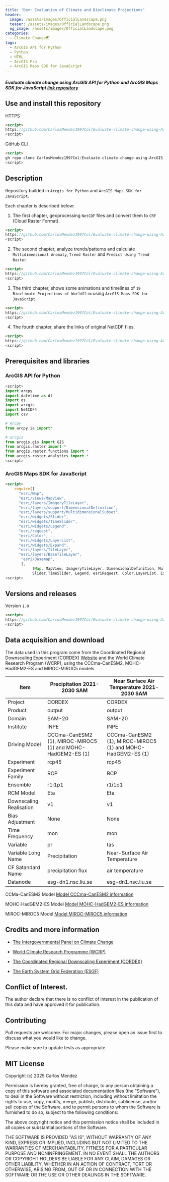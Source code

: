 ```yaml
---
title: "Dev: Evaluation of Climate and Bioclimate Projections"
header:
  image: /assets/images/OfficialLandscape.png
  teaser: /assets/images/OfficialLandscape.png
  og_image: /assets/images/OfficialLandscape.png
categories:
  - Climate Change🌏
tags:
  - ArcGIS API for Python
  - Python
  - HTML
  - ArcGIS Pro
  - ArcGIS Maps SDK for JavaScript
---
```



##### Evaluate climate change using ArcGIS API for Python and ArcGIS Maps SDK for JavaScript [link repository](https://github.com/CarlosMendez1997Col/Evaluate-climate-change-using-ArcGIS-API-for-Python-and-ArcGIS-Maps-SDK-for-JavaScript.git)

## Use and install this repository

HTTPS
```html
<script>
https://github.com/CarlosMendez1997Col/Evaluate-climate-change-using-ArcGIS-API-for-Python-and-ArcGIS-Maps-SDK-for-JavaScript.git
<script>
```

GitHub CLI
```html
<script>
gh repo clone CarlosMendez1997Col/Evaluate-climate-change-using-ArcGIS-API-for-Python-and-ArcGIS-Maps-SDK-for-JavaScript
<script>
```

## Description

Repository builded in `Arcgis for Python` and `ArcGIS Maps SDK for JavaScript`.

Each chapter is described below:

1. The first chapter, geoprocessing `NetCDF` files and convert them to `CRF` (Cloud Raster Format).
```html
<script>
https://github.com/CarlosMendez1997Col/Evaluate-climate-change-using-ArcGIS-API-for-Python-and-ArcGIS-Maps-SDK-for-JavaScript/tree/main/1.%20Geoprocessing%20NetCDF%20data
<script>
``` 
2. The second chapter, analyze trends/patterns and calculate `Multidimensional Anomaly`, `Trend Raster` and `Predict Using Trend Raster`.
```html
<script>
https://github.com/CarlosMendez1997Col/Evaluate-climate-change-using-ArcGIS-API-for-Python-and-ArcGIS-Maps-SDK-for-JavaScript/tree/main/2.%20Analysis%20of%20trends%20and%20patterns%20using%20multidimensional%20data
<script>
```
3. The third chapter, shows some animations and timelines of `19 Bioclimate Projections of WorldClim` using `ArcGIS Maps SDK for JavaScript`. 
```html
<script>
https://github.com/CarlosMendez1997Col/Evaluate-climate-change-using-ArcGIS-API-for-Python-and-ArcGIS-Maps-SDK-for-JavaScript/tree/main/3.%20Animations%20and%20timeline%20of%20climate%20projections
<script>
```
4. The fourth chapter, share the links of original NetCDF files.
```html
<script>
https://github.com/CarlosMendez1997Col/Evaluate-climate-change-using-ArcGIS-API-for-Python-and-ArcGIS-Maps-SDK-for-JavaScript/tree/main/4.%20Data%20and%20files
<script>
```

## Prerequisites and libraries

### ArcGIS API for Python

```python
<script>
import arcpy
import datetime as dt
import os
import arcgis
import NetCDF4
import csv

# Arcpy
from arcpy.ia import*

# arcgis
from arcgis.gis import GIS
from arcgis.raster import *
from arcgis.raster.functions import *
from arcgis.raster.analytics import *
<script>
```
### ArcGIS Maps SDK for JavaScript

```html
<script>
    require([
      "esri/Map",
      "esri/views/MapView",
      "esri/layers/ImageryTileLayer",
      "esri/layers/support/DimensionalDefinition",
      "esri/layers/support/MultidimensionalSubset",    
      "esri/widgets/Slider",
      "esri/widgets/TimeSlider",
      "esri/widgets/Legend",
      "esri/request",
      "esri/Color",
      "esri/widgets/LayerList",
      "esri/widgets/Expand",
      "esri/layers/TileLayer",
      "esri/layers/BaseTileLayer", 
       "esri/Basemap",
       ], 
            (Map, MapView, ImageryTileLayer, DimensionalDefinition, MultidimensionalSubset,
            Slider,TimeSlider, Legend, esriRequest, Color,LayerList, Expand, TileLayer, BaseTileLayer,Basemap) =>  
<script>
```
## Versions and releases

Version `1.0`

```HTML
<script>
https://github.com/CarlosMendez1997Col/Evaluate-climate-change-using-ArcGIS-API-for-Python-and-ArcGIS-Maps-SDK-for-JavaScript/releases
<script>
```

## Data acquisition and download

The data used in this program come from the Coordinated Regional Downscaling Experiment (CORDEX) [Website](https://esgf-node.ipsl.upmc.fr/projects/esgf-ipsl/) and the World Climate Research Program (WCRP), using the CCCma-CanESM2, MOHC-HadGEM2-ES and MIROC-MIROC5 models.


| Item                    | Precipitation 2021-2030 SAM                                 | Near Surface Air Temperature 2021-2030 SAM                  |
|-------------------------|-------------------------------------------------------------|-------------------------------------------------------------|
| Project                 | CORDEX                                                      | CORDEX                                                      |
| Product                 | output                                                      | output                                                      |
| Domain                  | SAM-20                                                      | SAM-20                                                      |
| Institute               | INPE                                                        | INPE                                                        |
| Driving Model           | CCCma-CanESM2 (1), MIROC-MIROC5 (1) and MOHC-HadGEM2-ES (1) | CCCma-CanESM2 (1), MIROC-MIROC5 (1) and MOHC-HadGEM2-ES (1) |
| Experiment              | rcp45                                                       | rcp45                                                       |
| Experiment Family       | RCP                                                         | RCP                                                         |
| Ensemble                | r1i1p1                                                      | r1i1p1                                                      |
| RCM Model               | Eta                                                         | Eta                                                         |
| Downscaling Realisation | v1                                                          | v1                                                          |
| Bias Adjustment         | None                                                        | None                                                        |
| Time Frequency          | mon                                                         | mon                                                         |
| Variable                | pr                                                          | tas                                                         |
| Variable Long Name      | Precipitation                                               | Near-Surface Air Temperature                                |
| CF Satandard Name       | precipitation flux                                          | air temperature                                             |
| Datanode                | esg-dn1.nsc.liu.se                                          | esg-dn1.nsc.liu.se                                          |

CCMa-CanESM2 Model
[Model CCCma-CanESM2 information](https://climate-modelling.canada.ca/climatemodeldata/cgcm4/CanESM2/index.shtml)

MOHC-HadGEM2-ES Model
[Model MOHC-HadGEM2-ES information](https://www.metoffice.gov.uk/research/approach/modelling-systems/unified-model/climate-models/hadgem2)

MIROC-MIROC5 Model 
[Model MIROC-MIROC5 information](https://catalogue.ceda.ac.uk/uuid/d90ca0077e3344c7840ca56e49f89ee7/?jump=related-docs-anchor)

## Credits and more information

* [The Intergovernmental Panel on Climate Change](https://www.ipcc.ch/)

* [World Climate Research Programme (WCRP)](https://www.wcrp-climate.org/)

* [The Coordinated Regional Downscaling Experiment (CORDEX)](https://cordex.org/)

* [The Earth System Grid Federation (ESGF)](https://esgf.llnl.gov/)

## Conflict of Interest.

The author declare that there is no conflict of interest in the publication of this data and have approved it for publication.

## Contributing

Pull requests are welcome. For major changes, please open an issue first to discuss what you would like to change.

Please make sure to update tests as appropriate. 

## MIT License

Copyright (c) 2025 Carlos Mendez

Permission is hereby granted, free of charge, to any person obtaining a copy of this software and associated documentation files (the "Software"), to deal in the Software without restriction, including without limitation the rights to use, copy, modify, merge, publish, distribute, sublicense, and/or sell copies of the Software, and to permit persons to whom the Software is furnished to do so, subject to the following conditions:

The above copyright notice and this permission notice shall be included in all copies or substantial portions of the Software.

THE SOFTWARE IS PROVIDED "AS IS", WITHOUT WARRANTY OF ANY KIND, EXPRESS OR IMPLIED, INCLUDING BUT NOT LIMITED TO THE WARRANTIES OF MERCHANTABILITY, FITNESS FOR A PARTICULAR PURPOSE AND NONINFRINGEMENT. IN NO EVENT SHALL THE AUTHORS OR COPYRIGHT HOLDERS BE LIABLE FOR ANY CLAIM, DAMAGES OR OTHER LIABILITY, WHETHER IN AN ACTION OF CONTRACT, TORT OR OTHERWISE, ARISING FROM, OUT OF OR IN CONNECTION WITH THE SOFTWARE OR THE USE OR OTHER DEALINGS IN THE SOFTWARE.

